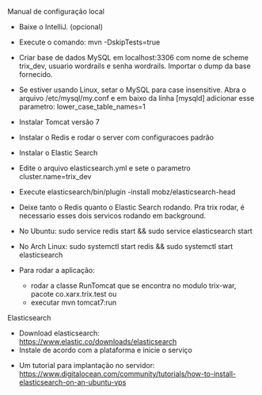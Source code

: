 ﻿Manual de configuração local

 - Baixe o IntelliJ. (opcional)
 - Execute o comando: mvn -DskipTests=true
 - Criar base de dados MySQL em localhost:3306 com nome de scheme trix_dev, usuario wordrails e senha wordrails. Importar o dump da base fornecido.
 - Se estiver usando Linux, setar o MySQL para case insensitive. Abra o arquivo /etc/mysql/my.conf e em baixo da linha [mysqld] adicionar esse parametro: lower_case_table_names=1
 - Instalar Tomcat versão 7
 - Instalar o Redis e rodar o server com configuracoes padrão
 - Instalar o Elastic Search
 - Edite o arquivo elasticsearch.yml e sete o parametro cluster.name=trix_dev
 - Execute elasticsearch/bin/plugin -install mobz/elasticsearch-head
 - Deixe tanto o Redis quanto o Elastic Search rodando. Pra trix rodar, é necessario esses dois servicos rodando em background.
 - No Ubuntu: sudo service redis start && sudo service elasticsearch start
 - No Arch Linux: sudo systemctl start redis && sudo systemctl start elasticsearch
  
 - Para rodar a aplicação:
    - rodar a classe RunTomcat que se encontra no modulo trix-war, pacote co.xarx.trix.test
    ou
    - executar mvn tomcat7:run

Elasticsearch

- Download elasticsearch: https://www.elastic.co/downloads/elasticsearch
- Instale de acordo com a plataforma e inicie o serviço

* Um tutorial para implantação no servidor: https://www.digitalocean.com/community/tutorials/how-to-install-elasticsearch-on-an-ubuntu-vps
